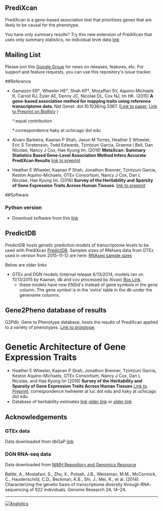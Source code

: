 ## PrediXcan


PrediXcan is a gene-based association test that prioritizes genes that are likely to be causal for the phenotype. 

You have only summary results? Try this new extension of PrediXcan that uses only summary statistics, no individual level data [link](https://github.com/hakyimlab/MetaXcan)

## Mailing List

Please join this [Google Group](https://groups.google.com/forum/#!forum/predixcanmetaxcan) for news on releases, features, etc. 
For support and feature requests, you can use this repository's issue tracker.


##Reference
- Gamazon ER†, Wheeler HE†, Shah KP†, Mozaffari SV, Aquino-Michaels K, Carroll RJ, Eyler AE, Denny JC, Nicolae DL, Cox NJ, Im HK. (2015) **A gene-based association method for mapping traits using reference transcriptome data**. Nat Genet. doi:10.1038/ng.3367. ([Link to paper](http://www.nature.com/ng/journal/v47/n9/full/ng.3367.html), [Link to Preprint on BioRxiv](http://biorxiv.org/content/early/2015/06/17/020164) )

  †:equal contribution 
  
  *:correspondence haky at uchicago dot edu

- Alvaro Barbeira, Kaanan P Shah, Jason M Torres, Heather E Wheeler, Eric S Torstenson, Todd Edwards, Tzintzuni Garcia, Graeme I Bell, Dan Nicolae, Nancy J Cox, Hae Kyung Im. (2016) **MetaXcan: Summary Statistics Based Gene-Level Association Method Infers Accurate PrediXcan Results** [link to preprint](http://dx.doi.org/10.1101/045260)

- Heather E Wheeler, Kaanan P Shah, Jonathon Brenner, Tzintzuni Garcia, Keston Aquino-Michaels, GTEx Consortium, Nancy J Cox, Dan L Nicolae, Hae Kyung Im. (2016) **Survey of the Heritability and Sparsity of Gene Expression Traits Across Human Tissues**. [link to preprint](http://dx.doi.org/10.1101/043653)


##Software

### Python version

- Download software from this [link](https://github.com/hakyimlab/PrediXcan/tree/master/Software)

## PredictDB

PredictDB hosts genetic prediction models of transcriptome levels to be used with PrediXcan [PredictDB](http://predictdb.org). Samples sizes of RNAseq data from GTEx used in version from 2015-11-12 are here: [RNAseq sample sizes](https://docs.google.com/spreadsheets/d/1YjA_t6Gd5WJgGUvV7FAyyH7xFekTIOoAtWqxmECkaK8/edit?usp=sharing)

Below are older links

- GTEx and DGN models (internal release 6/13/2014, models ran on 11/13/2015 by Kaanan, db and cov processed by Alvao) 
  [Box Link](https://app.box.com/s/gujt4m6njqjfqqc9tu0oqgtjvtz9860w).
  - these models have now ENSid's instead of gene symbols in the gene column. The gene symbol is in the 'extra' table in the db under the genename columns.

## Gene2Pheno database of results

G2Pdb, Gene to Phenotype database, hosts the results of PrediXcan applied to a variety of phenotypes. [Link to prototype](http://www.gene2pheno.org/). 

# Genetic Architecture of Gene Expression Traits

- Heather E Wheeler, Kaanan P Shah, Jonathon Brenner, Tzintzuni Garcia, Keston Aquino-Michaels, GTEx Consortium, Nancy J Cox, Dan L Nicolae, and Hae Kyung Im (2016) **Survey of the Heritability and Sparsity of Gene Expression Traits Across Human Tissues** [Link to Preprint](http://dx.doi.org/10.1101/043653); correspondence hwheeler at luc dot edu and haky at uchicago dot edu
- Database of heritability estimates [link](https://github.com/jlbren/GenArchDB) [older link](https://s3.amazonaws.com/imlab-open/Webdata/Paper-Links/h2r2-2016-03-17-no-TS.db) or [older link](https://github.com/WheelerLab/GenArchDB)

## Acknowledgements

### GTEx data

Data downloaded from dbGaP [link](http://www.gtexportal.org/)

### DGN RNA-seq data

Data downloaded from [NIMH Repository and Genomics Resource](https://www.nimhgenetics.org )

Battle, A., Mostafavi, S., Zhu, X., Potash, J.B., Weissman, M.M., McCormick, C., Haudenschild, C.D., Beckman, K.B., Shi, J., Mei, R., et al. (2014). Characterizing the genetic basis of transcriptome diversity through RNA-sequencing of 922 individuals. Genome Research 24, 14–24.

___
[![Analytics](https://ga-beacon.appspot.com/UA-61894206-3/PrediXcan-Readme-Github?useReferrer)](https://github.com/hakyim/PrediXcan)
